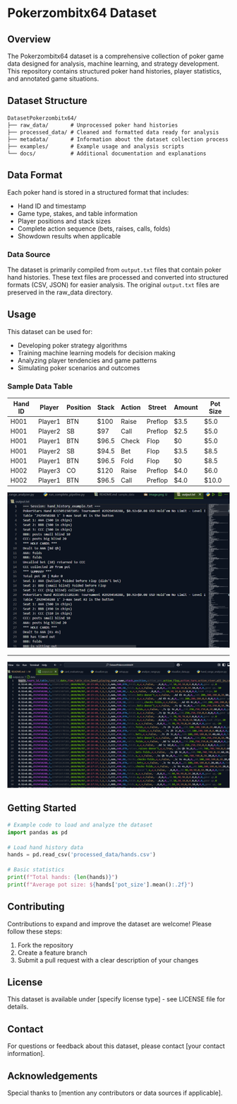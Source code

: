 # Pokerzombitx64 Dataset

## Overview
The Pokerzombitx64 dataset is a comprehensive collection of poker game data designed for analysis, machine learning, and strategy development. This repository contains structured poker hand histories, player statistics, and annotated game situations.

## Dataset Structure
```
DatasetPokerzombitx64/
├── raw_data/       # Unprocessed poker hand histories
├── processed_data/ # Cleaned and formatted data ready for analysis
├── metadata/       # Information about the dataset collection process
├── examples/       # Example usage and analysis scripts
└── docs/           # Additional documentation and explanations
```

## Data Format
Each poker hand is stored in a structured format that includes:
- Hand ID and timestamp
- Game type, stakes, and table information
- Player positions and stack sizes
- Complete action sequence (bets, raises, calls, folds)
- Showdown results when applicable

### Data Source
The dataset is primarily compiled from `output.txt` files that contain poker hand histories. These text files are processed and converted into structured formats (CSV, JSON) for easier analysis. The original `output.txt` files are preserved in the raw_data directory.

## Usage
This dataset can be used for:
- Developing poker strategy algorithms
- Training machine learning models for decision making
- Analyzing player tendencies and game patterns
- Simulating poker scenarios and outcomes

### Sample Data Table

| Hand ID | Player | Position | Stack | Action | Street | Amount | Pot Size |
|---------|--------|----------|-------|--------|--------|--------|----------|
| H001    | Player1| BTN     | $100  | Raise  | Preflop| $3.5   | $5.0     |
| H001    | Player2| SB      | $97   | Call   | Preflop| $2.5   | $5.0     |
| H001    | Player1| BTN     | $96.5 | Check  | Flop   | $0     | $5.0     |
| H001    | Player2| SB      | $94.5 | Bet    | Flop   | $3.5   | $8.5     |
| H001    | Player1| BTN     | $96.5 | Fold   | Flop   | $0     | $8.5     |
| H002    | Player3| CO      | $120  | Raise  | Preflop| $4.0   | $6.0     |
| H002    | Player1| BTN     | $96.5 | Call   | Preflop| $4.0   | $10.0    |

![images](sample_data/image.png)

-------

![csv](sample_data/image0.png)

## Getting Started
```python
# Example code to load and analyze the dataset
import pandas as pd

# Load hand history data
hands = pd.read_csv('processed_data/hands.csv')

# Basic statistics
print(f"Total hands: {len(hands)}")
print(f"Average pot size: ${hands['pot_size'].mean():.2f}")
```

## Contributing
Contributions to expand and improve the dataset are welcome! Please follow these steps:
1. Fork the repository
2. Create a feature branch
3. Submit a pull request with a clear description of your changes

## License
This dataset is available under [specify license type] - see LICENSE file for details.

## Contact
For questions or feedback about this dataset, please contact [your contact information].

## Acknowledgements
Special thanks to [mention any contributors or data sources if applicable].
